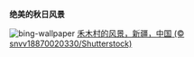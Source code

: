 
**绝美的秋日风景**

![bing-wallpaper](https://www.bing.com/th?id=OHR.NationalDay2024_ZH-CN7026189162_1920x1080.jpg)
[禾木村的风景，新疆，中国 (© snvv18870020330/Shutterstock)](https://www.bing.com/search?q=%E6%96%B0%E7%96%86%E7%A6%BE%E6%9C%A8%E6%9D%91&amp;form=hpcapt&amp;mkt=zh-cn)
  